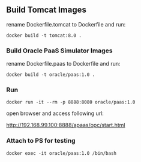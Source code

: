 ## Build Tomcat Images

rename Dockerfile.tomcat to Dockerfile and run:

    docker build -t tomcat:8.0 .


### Build Oracle PaaS Simulator Images

rename Dockerfile.paas to Dockerfile and run:

    docker build -t oracle/paas:1.0 .

### Run

    docker run -it --rm -p 8888:8080 oracle/paas:1.0


open browser and access following url:

http://192.168.99.100:8888/apaas/opc/start.html


### Attach to PS for testing

    docker exec -it oracle/paas:1.0 /bin/bash
